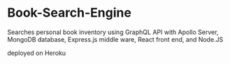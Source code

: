 # Book-Search-Engine



Searches personal book inventory using GraphQL API with Apollo Server, MongoDB database, Express.js middle ware, React front end, and Node.JS

deployed on Heroku 
